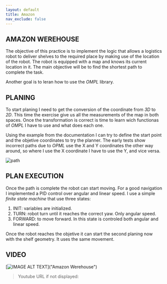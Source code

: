 ```yaml
---
layout: default
title: Amazon
nav_exclude: false
---
```


## AMAZON WEREHOUSE

The objective of this practice is to implement the logic that allows a logistics robot to deliver shelves to the required place by making use of the location of the robot. The robot is equipped with a map and knows its current location in it. The main objective will be to find the shortest path to complete the task.

Another goal is to leran how to use the *OMPL* library.

## PLANING

To start planing I need to get the conversion of the coordinate from *3D* to *2D*. This time the exercise give us all the measurements of the map in both spaces. Once the transformation is correct is time to learn wich functionas of *OMPL* I have to use and what does each one.

Using the example from the documentation I can try to define the start point and the objetive coordinates to try the planner. The early tests show incorrect paths due to *OPML* use the X and Y coordinates the other way around, so where I use the X coordinate I have to use the Y, and vice versa.

![path]()

## PLAN EXECUTION

Once the path is complete the robot can start moving. For a good navigation I implemented a PID control over angular and linear speed. I use a simple *finite state machine* that use three states:

1. INIT: variables are initialized.
2. TURN: robot turn until it reaches the correct yaw. Only angular speed.
3. FORWARD: to move forward. In this state is controled both angular and linear speed.

Once the robot reaches the objetive it can start the second planing now with the shelf geometry. It uses the same movement.

## VIDEO

[![IMAGE ALT TEXT](http://img.youtube.com/vi/#####/0.jpg)]("Amazon Werehouse")

> Youtube URL if not displayed: []()